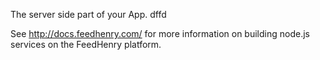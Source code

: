 The server side part of your App. dffd

See http://docs.feedhenry.com/ for more information on building node.js services on the FeedHenry platform.
